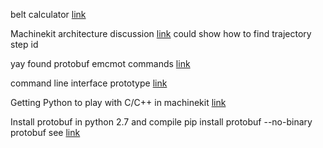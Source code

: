 belt calculator [link](http://www.bbman.com/belt-length-calculator/)

Machinekit architecture discussion [link](http://www.machinekit.io/docs/code/Code_Notes/) could show how to find trajectory step id

yay found protobuf emcmot commands [link](https://github.com/machinekit/machinekit/blob/master/src/machinetalk/proto/src/machinetalk/protobuf/motcmds.proto)

command line interface prototype [link](https://groups.google.com/forum/#!searchin/machinekit/protobuf$20example|sort:relevance/machinekit/Tefjj_I6DE8/0IDOmliWDgYJ)

Getting Python to play with C/C++ in machinekit [link](https://groups.google.com/forum/#!searchin/machinekit/protobuf$20example|sort:relevance/machinekit/PUnrxLWhPnw/TjUE09TmCgAJ)

Install protobuf in python 2.7 and compile 
pip install protobuf --no-binary protobuf see [link](https://github.com/googleapis/artman/pull/145/commits/cf839bd6bc46253a669e4c81ffc9d6a23ba328e5)
